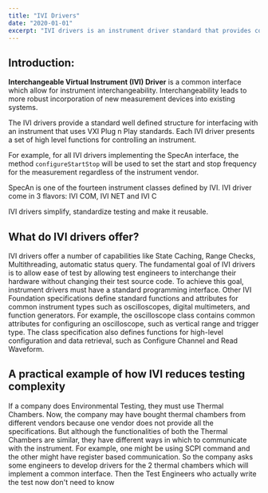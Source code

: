 ```yaml
---
title: "IVI Drivers"
date: "2020-01-01"
excerpt: "IVI drivers is an instrument driver standard that provides common .."
---
```


## Introduction:

**Interchangeable Virtual Instrument (IVI) Driver** is a common interface which allow for instrument interchangeability. Interchangeability leads to more robust incorporation of new measurement devices into existing systems.

The IVI drivers provide a standard well defined structure for interfacing with an instrument that uses VXI Plug n Play standards. Each IVI driver presents a set of high level functions for controlling an instrument.

For example, for all IVI drivers implementing the SpecAn interface, the method `configureStartStop` will be used to set the start and stop frequency for the measurement regardless of the instrument vendor.

SpecAn is one of the fourteen instrument classes defined by IVI. IVI driver come in 3 flavors: IVI COM, IVI NET and IVI C

IVI drivers simplify, standardize testing and make it reusable.

## What do IVI drivers offer?

IVI drivers offer a number of capabilities like State Caching, Range Checks, Multithreading, automatic status query. The fundamental goal of IVI drivers is to allow ease of test by allowing test engineers to interchange their hardware without changing their test source code.
To achieve this goal, instrument drivers must have a standard programming interface. Other IVI Foundation specifications define standard functions and attributes for common instrument types such as oscilloscopes, digital multimeters, and function generators. For example, the oscilloscope class contains common attributes for configuring an oscilloscope, such as vertical range and trigger type. The class specification also defines functions for high-level configuration and data retrieval, such as Configure Channel and Read Waveform.

## A practical example of how IVI reduces testing complexity

If a company does Environmental Testing, they must use Thermal Chambers. Now, the company may have bought thermal chambers from different vendors because one vendor does not provide all the specifications.
But although the functionalities of both the Thermal Chambers are similar, they have different ways in which to communicate with the instrument. For example, one might be using SCPI command and the other might have register based communication. So the company asks some engineers to develop drivers for the 2 thermal chambers which will implement a common interface. Then the Test Engineers who actually write the test now don't need to know
